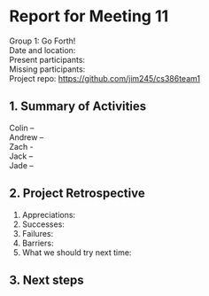 # Report for Meeting 11
Group 1: Go Forth! <br>
Date and location: <br>
Present participants: <br>
Missing participants: <br>
Project repo: https://github.com/jim245/cs386team1 <br>

## 1. Summary of Activities
Colin – <br>
Andrew – <br>
Zach - <br>
Jack – <br>
Jade – <br>

## 2. Project Retrospective
  1. Appreciations: <br>
  2. Successes: <br>
  3. Failures: <br>
  4. Barriers: <br>
  5. What we should try next time: <br>

## 3. Next steps

